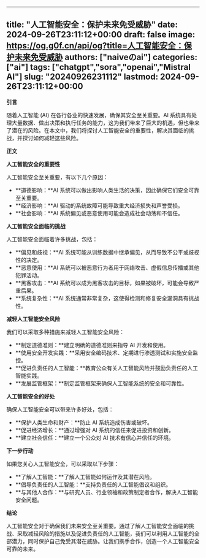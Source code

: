 
---
title: "人工智能安全：保护未来免受威胁"
date: 2024-09-26T23:11:12+00:00
draft: false
image: https://og.g0f.cn/api/og?title=人工智能安全：保护未来免受威胁
authors: ["naiveのai"]
categories: ["ai"]
tags: ["chatgpt","sora","openai","Mistral AI"]
slug: "20240926231112"
lastmod: 2024-09-26T23:11:12+00:00
---
**引言**

随着人工智能 (AI) 在各行各业的快速发展，确保其安全至关重要。AI 系统具有处理大量数据、做出决策和执行任务的能力，这为我们带来了巨大的机遇，但也带来了潜在的风险。在本文中，我们将探讨人工智能安全的重要性，解决其面临的挑战，并探讨如何减轻这些风险。

**正文**

**人工智能安全的重要性**

人工智能安全至关重要，有以下几个原因：

* **道德影响：**AI 系统可以做出影响人类生活的决策，因此确保它们安全可靠至关重要。
* **经济影响：**AI 驱动的系统故障可能导致重大经济损失和声誉受损。
* **社会影响：**AI 系统偏见或恶意使用可能会造成社会动荡和不信任。

**人工智能安全面临的挑战**

人工智能安全面临着许多挑战，包括：

* **偏见和歧视：**AI 系统可能从训练数据中继承偏见，从而导致不公平或歧视性的决定。
* **恶意使用：**AI 系统可以被恶意行为者用于网络攻击、虚假信息传播或其他犯罪活动。
* **黑客攻击：**AI 系统可以成为黑客攻击的目标，如果被破坏，可能会导致严重后果。
* **系统复杂性：**AI 系统通常非常复杂，这使得检测和修复安全漏洞具有挑战性。

**减轻人工智能安全风险**

我们可以采取多种措施来减轻人工智能安全风险：

* **制定道德准则：**建立明确的道德准则来指导 AI 开发和使用。
* **使用安全开发实践：**采用安全编码技术、定期进行渗透测试和实施安全监控。
* **促进负责任的人工智能：**教育公众有关人工智能风险并鼓励负责任的人工智能实践。
* **发展监管框架：**制定监管框架来确保人工智能系统的安全和可靠性。

**人工智能安全的好处**

确保人工智能安全可以带来许多好处，包括：

* **保护人类生命和财产：**防止 AI 系统造成伤害或破坏。
* **促进经济增长：**通过增强对 AI 系统的信任来促进投资和创新。
* **建立社会信任：**建立一个公众对 AI 技术有信心并信任的环境。

**下一步行动**

如果您关心人工智能安全，可以采取以下步骤：

* **了解人工智能：**了解人工智能如何运作及其潜在风险。
* **倡导负责任的人工智能：**支持负责任的人工智能倡议和组织。
* **与其他人合作：**与研究人员、行业领袖和政策制定者合作，解决人工智能安全问题。

**结论**

人工智能安全对于确保我们未来安全至关重要。通过了解人工智能安全面临的挑战、采取减轻风险的措施以及促进负责任的人工智能，我们可以利用人工智能的全部潜力，同时保护自己免受其潜在威胁。让我们携手合作，创造一个人工智能安全可靠的未来。